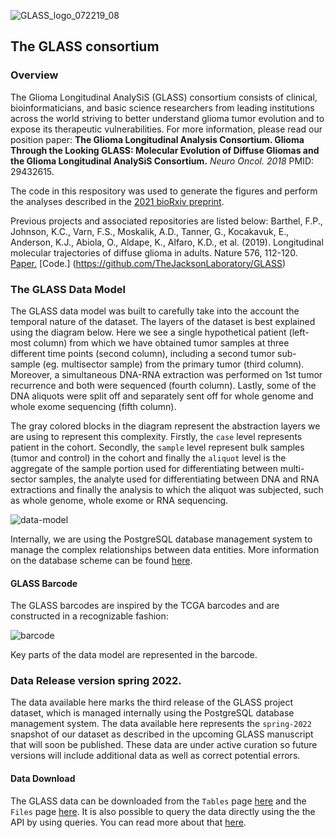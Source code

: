 ![GLASS_logo_072219_08](https://user-images.githubusercontent.com/6731211/64618915-2ed59e80-d3af-11e9-8983-d41414379ad3.png)

## The GLASS consortium

### Overview
The Glioma Longitudinal AnalySiS (GLASS) consortium consists of clinical, bioinformaticians, and basic science researchers from leading institutions across the world striving to better understand glioma tumor evolution and to expose its therapeutic vulnerabilities. For more information, please read our position paper: **The Glioma Longitudinal Analysis Consortium. Glioma Through the Looking GLASS: Molecular Evolution of Diffuse Gliomas and the Glioma Longitudinal AnalySiS Consortium.** *Neuro Oncol. 2018* PMID: 29432615. 

The code in this respository was used to generate the figures and perform the analyses described in the [2021 bioRxiv preprint](https://www.biorxiv.org/content/10.1101/2021.05.03.442486v1).

Previous projects and associated repositories are listed below:
Barthel, F.P., Johnson, K.C., Varn, F.S., Moskalik, A.D., Tanner, G., Kocakavuk, E., Anderson, K.J., Abiola, O., Aldape, K., Alfaro, K.D., et al. (2019). Longitudinal molecular trajectories of diffuse glioma in adults. Nature 576, 112-120. [Paper.](https://www.nature.com/articles/s41586-019-1775-1) [Code.] (https://github.com/TheJacksonLaboratory/GLASS)

### The GLASS Data Model

The GLASS data model was built to carefully take into the account the temporal nature of the dataset. The layers of the dataset is best explained using the diagram below. Here we see a single hypothetical patient (left-most column) from which we have obtained tumor samples at three different time points (second column), including a second tumor sub-sample (eg. multisector sample) from the primary tumor (third column). Moreover, a simultaneous DNA-RNA extraction was performed on 1st tumor recurrence and both were sequenced (fourth column). Lastly, some of the DNA aliquots were split off and separately sent off for whole genome and whole exome sequencing (fifth column).

The gray colored blocks in the diagram represent the abstraction layers we are using to represent this complexity. Firstly, the `case` level represents patient in the cohort. Secondly, the `sample` level represent bulk samples (tumor and control) in the cohort and finally the `aliquot` level is the aggregate of the sample portion used for differentiating between multi-sector samples, the analyte used for differentiating between DNA and RNA extractions and finally the analysis to which the aliquot was subjected, such as whole genome, whole exome or RNA sequencing.

![data-model](https://user-images.githubusercontent.com/9220167/48782460-3dca5380-ecac-11e8-8ac5-c3c2d71bb94a.png)

Internally, we are using the PostgreSQL database management system to manage the complex relationships between data entities. More information on the database scheme can be found [here](https://www.synapse.org/#!Synapse:syn17038081/wiki/585706).

#### GLASS Barcode

The GLASS barcodes are inspired by the TCGA barcodes and are constructed in a recognizable fashion:

![barcode](https://user-images.githubusercontent.com/9220167/48782475-491d7f00-ecac-11e8-9bba-c4ba02e8aa07.png)

Key parts of the data model are represented in the barcode.

### Data Release version spring 2022.
The data available here marks the third release of the GLASS project dataset, which is managed internally using the PostgreSQL database management system. The data available here represents the `spring-2022` snapshot of our dataset as described in the upcoming GLASS manuscript that will soon be published. These data are under active curation so future versions will include additional data as well as correct potential errors.

#### Data Download
The GLASS data can be downloaded from the `Tables` page [here](https://www.synapse.org/#!Synapse:syn17038081/tables/) and the `Files` page [here](https://www.synapse.org/#!Synapse:syn26465623). It is also possible to query the data directly using the the API by using queries. You can read more about that [here](https://docs.synapse.org/articles/tables.html).
